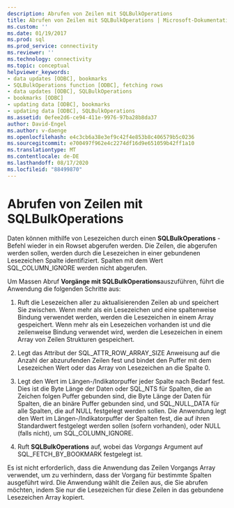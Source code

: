```yaml
---
description: Abrufen von Zeilen mit SQLBulkOperations
title: Abrufen von Zeilen mit SQLBulkOperations | Microsoft-Dokumentation
ms.custom: ''
ms.date: 01/19/2017
ms.prod: sql
ms.prod_service: connectivity
ms.reviewer: ''
ms.technology: connectivity
ms.topic: conceptual
helpviewer_keywords:
- data updates [ODBC], bookmarks
- SQLBulkOperations function [ODBC], fetching rows
- data updates [ODBC], SQLBulkOperations
- bookmarks [ODBC]
- updating data [ODBC], bookmarks
- updating data [ODBC], SQLBulkOperations
ms.assetid: 0efee2d6-ce94-411e-9976-97ba28b8da37
author: David-Engel
ms.author: v-daenge
ms.openlocfilehash: e4c3cb6a38e3ef9c42f4e853b8c406579b5c0236
ms.sourcegitcommit: e700497f962e4c2274df16d9e651059b42ff1a10
ms.translationtype: MT
ms.contentlocale: de-DE
ms.lasthandoff: 08/17/2020
ms.locfileid: "88499870"
---
```

# <a name="fetching-rows-with-sqlbulkoperations"></a>Abrufen von Zeilen mit SQLBulkOperations
Daten können mithilfe von Lesezeichen durch einen **SQLBulkOperations** -Befehl wieder in ein Rowset abgerufen werden. Die Zeilen, die abgerufen werden sollen, werden durch die Lesezeichen in einer gebundenen Lesezeichen Spalte identifiziert. Spalten mit dem Wert SQL_COLUMN_IGNORE werden nicht abgerufen.  
  
 Um Massen Abruf **Vorgänge mit SQLBulkOperations**auszuführen, führt die Anwendung die folgenden Schritte aus:  
  
1.  Ruft die Lesezeichen aller zu aktualisierenden Zeilen ab und speichert Sie zwischen. Wenn mehr als ein Lesezeichen und eine spaltenweise Bindung verwendet werden, werden die Lesezeichen in einem Array gespeichert. Wenn mehr als ein Lesezeichen vorhanden ist und die zeilenweise Bindung verwendet wird, werden die Lesezeichen in einem Array von Zeilen Strukturen gespeichert.  
  
2.  Legt das Attribut der SQL_ATTR_ROW_ARRAY_SIZE Anweisung auf die Anzahl der abzurufenden Zeilen fest und bindet den Puffer mit dem Lesezeichen Wert oder das Array von Lesezeichen an die Spalte 0.  
  
3.  Legt den Wert im Längen-/Indikatorpuffer jeder Spalte nach Bedarf fest. Dies ist die Byte Länge der Daten oder SQL_NTS für Spalten, die an Zeichen folgen Puffer gebunden sind, die Byte Länge der Daten für Spalten, die an binäre Puffer gebunden sind, und SQL_NULL_DATA für alle Spalten, die auf NULL festgelegt werden sollen. Die Anwendung legt den Wert im Längen-/Indikatorpuffer der Spalten fest, die auf ihren Standardwert festgelegt werden sollen (sofern vorhanden), oder NULL (falls nicht), um SQL_COLUMN_IGNORE.  
  
4.  Ruft **SQLBulkOperations** auf, wobei das *Vorgangs* Argument auf SQL_FETCH_BY_BOOKMARK festgelegt ist.  
  
 Es ist nicht erforderlich, dass die Anwendung das Zeilen Vorgangs Array verwendet, um zu verhindern, dass der Vorgang für bestimmte Spalten ausgeführt wird. Die Anwendung wählt die Zeilen aus, die Sie abrufen möchten, indem Sie nur die Lesezeichen für diese Zeilen in das gebundene Lesezeichen Array kopiert.
